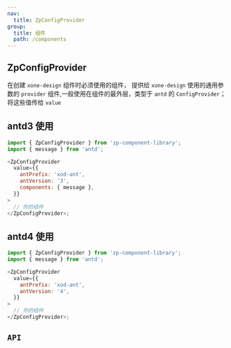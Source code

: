 ```yaml
---
nav:
  title: ZpConfigProvider
group:
  title: 组件
  path: /components
---
```


## ZpConfigProvider

在创建 `xone-design` 组件时必须使用的组件，
提供给 `xone-design` 使用的通用参数的 `provider` 组件,一般使用在组件的最外层，类型于 `antd` 的 `ConfigProvider`；将这些值传给 `value`

## antd3 使用

```javascript
import { ZpConfigProvider } from 'zp-component-library';
import { message } from 'antd';

<ZpConfigProvider
  value={{
    antPrefix: 'xod-ant',
    antVersion: '3',
    components: { message },
  }}
>
  // 你的组件
</ZpConfigProvider>;
```

## antd4 使用

```javascript
import { ZpConfigProvider } from 'zp-component-library';
import { message } from 'antd';

<ZpConfigProvider
  value={{
    antPrefix: 'xod-ant',
    antVersion: '4',
  }}
>
  // 你的组件
</ZpConfigProvider>;
```

## `API`

<API src="./api/ZpConfigProvider.tsx" hideTitle></API>
